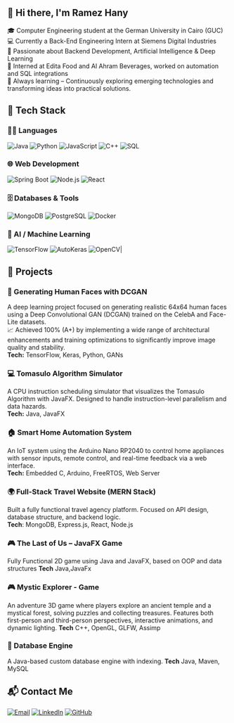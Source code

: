 ## 👋 Hi there, I'm Ramez Hany

🎓 Computer Engineering student at the German University in Cairo (GUC) <br>
💻 Currently a Back-End Engineering Intern at Siemens Digital Industries <br> 
🤖 Passionate about Backend Development, Artificial Intelligence & Deep Learning  
🔧 Interned at Edita Food and Al Ahram Beverages, worked on automation and SQL integrations  
🌱 Always learning – Continuously exploring emerging technologies and transforming ideas into practical solutions.

## 🧰 Tech Stack
### 🧑‍💻 Languages
![Java](https://img.shields.io/badge/Java-ED8B00?style=for-the-badge&logo=java&logoColor=white)
![Python](https://img.shields.io/badge/Python-3776AB?style=for-the-badge&logo=python&logoColor=white)
![JavaScript](https://img.shields.io/badge/JavaScript-F7DF1E?style=for-the-badge&logo=javascript&logoColor=black)
![C++](https://img.shields.io/badge/C++-00599C?style=for-the-badge&logo=c%2B%2B&logoColor=white)
![SQL](https://img.shields.io/badge/SQL-4479A1?style=for-the-badge&logo=postgresql&logoColor=white)

### 🌐 Web Development
![Spring Boot](https://img.shields.io/badge/Spring_Boot-6DB33F?style=for-the-badge&logo=spring-boot&logoColor=white)
![Node.js](https://img.shields.io/badge/Node.js-339933?style=for-the-badge&logo=node.js&logoColor=white)
![React](https://img.shields.io/badge/React-20232A?style=for-the-badge&logo=react&logoColor=61DAFB)

### 🗄️ Databases & Tools
![MongoDB](https://img.shields.io/badge/MongoDB-4EA94B?style=for-the-badge&logo=mongodb&logoColor=white)
![PostgreSQL](https://img.shields.io/badge/PostgreSQL-4169E1?style=for-the-badge&logo=postgresql&logoColor=white)
![Docker](https://img.shields.io/badge/Docker-2496ED?style=for-the-badge&logo=docker&logoColor=white)

### 🤖 AI / Machine Learning
![TensorFlow](https://img.shields.io/badge/TensorFlow-FF6F00?style=for-the-badge&logo=tensorflow&logoColor=white)
![AutoKeras](https://img.shields.io/badge/AutoKeras-2596be?style=for-the-badge)
![OpenCV](https://img.shields.io/badge/OpenCV-5C3EE8?style=for-the-badge&logo=opencv&logoColor=white)|

## 🚀 Projects
### 🧠  Generating Human Faces with DCGAN
A deep learning project focused on generating realistic 64x64 human faces using a Deep Convolutional GAN (DCGAN) trained on the CelebA and Face-Lite datasets.  
📈 Achieved 100% (A+) by implementing a wide range of architectural enhancements and training optimizations to significantly improve image quality and stability.  
**Tech:** TensorFlow, Keras, Python, GANs  
### 💻 Tomasulo Algorithm Simulator
A CPU instruction scheduling simulator that visualizes the Tomasulo Algorithm with JavaFX. Designed to handle instruction-level parallelism and data hazards.  
**Tech:** Java, JavaFX  
### 🏠 Smart Home Automation System
An IoT system using the Arduino Nano RP2040 to control home appliances with sensor inputs, remote control, and real-time feedback via a web interface.  
**Tech:** Embedded C, Arduino, FreeRTOS, Web Server  
### 🌍 Full-Stack Travel Website (MERN Stack)
Built a fully functional travel agency platform. Focused on API design, database structure, and backend logic. <br>
**Tech**: MongoDB, Express.js, React, Node.js
### 🎮 The Last of Us – JavaFX Game
Fully Functional 2D game using Java and JavaFX, based on OOP and data structures
**Tech** Java,JavaFx
### 🎮 Mystic Explorer - Game
An adventure 3D game where players explore an ancient temple and a mystical forest, solving puzzles and collecting treasures. Features both first-person and third-person perspectives, interactive animations, and dynamic lighting.
**Tech** C++, OpenGL, GLFW, Assimp
### 🤖 Database Engine 
A Java-based custom database engine with indexing.
**Tech** Java, Maven, MySQL
## 📬 Contact Me

[![Email](https://img.shields.io/badge/Email-D14836?style=for-the-badge&logo=gmail&logoColor=white)](mailto:ramezhany986@gmail.com)
[![LinkedIn](https://img.shields.io/badge/LinkedIn-0077B5?style=for-the-badge&logo=linkedin&logoColor=white)](www.linkedin.com/in/ramez-hany-1688b7240)
[![GitHub](https://img.shields.io/badge/GitHub-181717?style=for-the-badge&logo=github&logoColor=white)](https://github.com/ramezhany1919)

